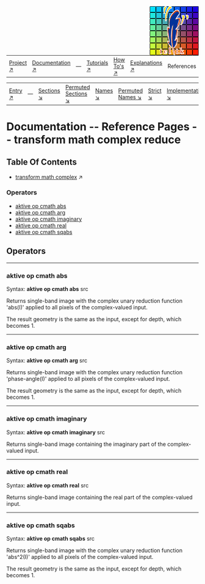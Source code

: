 <img src='../assets/aktive-logo-128.png' style='float:right;'>

||||||||
|---|---|---|---|---|---|---|
|[Project ↗](../../README.md)|[Documentation ↗](../index.md)|&mdash;|[Tutorials ↗](../tutorials.md)|[How To's ↗](../howtos.md)|[Explanations ↗](../explanations.md)|References|

|||||||||
|---|---|---|---|---|---|---|---|
|[Entry ↗](index.md)|&mdash;|[Sections ↘](bysection.md)|[Permuted Sections ↘](bypsection.md)|[Names ↘](byname.md)|[Permuted Names ↘](bypname.md)|[Strict ↘](strict.md)|[Implementations ↘](bylang.md)|

# Documentation -- Reference Pages -- transform math complex reduce

## Table Of Contents

  - [transform math complex](transform_math_complex.md) ↗


### Operators

 - [aktive op cmath abs](#op_cmath_abs)
 - [aktive op cmath arg](#op_cmath_arg)
 - [aktive op cmath imaginary](#op_cmath_imaginary)
 - [aktive op cmath real](#op_cmath_real)
 - [aktive op cmath sqabs](#op_cmath_sqabs)

## Operators

---
### <a name='op_cmath_abs'></a> aktive op cmath abs

Syntax: __aktive op cmath abs__ src

Returns single-band image with the complex unary reduction function 'abs(I)' applied to all pixels of the complex-valued input.

The result geometry is the same as the input, except for depth, which becomes 1.


---
### <a name='op_cmath_arg'></a> aktive op cmath arg

Syntax: __aktive op cmath arg__ src

Returns single-band image with the complex unary reduction function 'phase-angle(I)' applied to all pixels of the complex-valued input.

The result geometry is the same as the input, except for depth, which becomes 1.


---
### <a name='op_cmath_imaginary'></a> aktive op cmath imaginary

Syntax: __aktive op cmath imaginary__ src

Returns single-band image containing the imaginary part of the complex-valued input.


---
### <a name='op_cmath_real'></a> aktive op cmath real

Syntax: __aktive op cmath real__ src

Returns single-band image containing the real part of the complex-valued input.


---
### <a name='op_cmath_sqabs'></a> aktive op cmath sqabs

Syntax: __aktive op cmath sqabs__ src

Returns single-band image with the complex unary reduction function 'abs^2(I)' applied to all pixels of the complex-valued input.

The result geometry is the same as the input, except for depth, which becomes 1.


